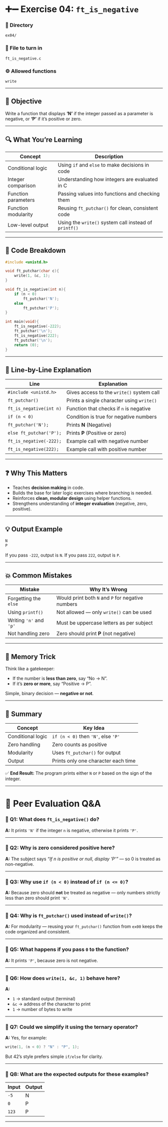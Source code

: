 # ➕➖ Exercise 04: `ft_is_negative`

### 📁 Directory

`ex04/`

### 📄 File to turn in

`ft_is_negative.c`

### ⚙️ Allowed functions

`write`

---

## 🧠 Objective

Write a function that displays **‘N’** if the integer passed as a parameter is negative, or **‘P’** if it’s positive or zero.

---

## 🔍 What You’re Learning

| Concept             | Description                                           |
| ------------------- | ----------------------------------------------------- |
| Conditional logic   | Using `if` and `else` to make decisions in code       |
| Integer comparison  | Understanding how integers are evaluated in C         |
| Function parameters | Passing values into functions and checking them       |
| Function modularity | Reusing `ft_putchar()` for clean, consistent code     |
| Low-level output    | Using the `write()` system call instead of `printf()` |

---

## 📘 Code Breakdown

```c
#include <unistd.h>

void ft_putchar(char c){
	write(1, &c, 1);
}

void ft_is_negative(int n){
	if (n < 0)
		ft_putchar('N');
	else
		ft_putchar('P');
}

int main(void){
	ft_is_negative(-222);
	ft_putchar('\n');
	ft_is_negative(222);
	ft_putchar('\n');
	return (0);
}
```

---

## 🧩 Line-by-Line Explanation

| Line                    | Explanation                               |
| ----------------------- | ----------------------------------------- |
| `#include <unistd.h>`   | Gives access to the `write()` system call |
| `ft_putchar()`          | Prints a single character using `write()` |
| `ft_is_negative(int n)` | Function that checks if `n` is negative   |
| `if (n < 0)`            | Condition is true for negative numbers    |
| `ft_putchar('N');`      | Prints **N** (Negative)                   |
| `else ft_putchar('P');` | Prints **P** (Positive or zero)           |
| `ft_is_negative(-222);` | Example call with negative number         |
| `ft_is_negative(222);`  | Example call with positive number         |

---

## ❓ Why This Matters

* Teaches **decision making** in code.
* Builds the base for later logic exercises where branching is needed.
* Reinforces **clean, modular design** using helper functions.
* Strengthens understanding of **integer evaluation** (negative, zero, positive).

---

## 💡 Output Example

```bash
N
P
```

If you pass `-222`, output is `N`.
If you pass `222`, output is `P`.

---

## 💥 Common Mistakes

| Mistake                 | Why It’s Wrong                                    |
| ----------------------- | ------------------------------------------------- |
| Forgetting the `else`   | Would print both `N` and `P` for negative numbers |
| Using `printf()`        | Not allowed — only `write()` can be used          |
| Writing `'n'` and `'p'` | Must be uppercase letters as per subject          |
| Not handling zero       | Zero should print **P** (not negative)            |

---

## 🧠 Memory Trick

Think like a gatekeeper:

* If the number is **less than zero**, say “No → N”.
* If it’s **zero or more**, say “Positive → P”.

Simple, binary decision — **negative or not**.

---

## 🧩 Summary

| Concept           | Key Idea                            |
| ----------------- | ----------------------------------- |
| Conditional logic | `if (n < 0)` then `'N'`, else `'P'` |
| Zero handling     | Zero counts as positive             |
| Modularity        | Uses `ft_putchar()` for output      |
| Output            | Prints only one character each time |

✅ **End Result:**
The program prints either `N` or `P` based on the sign of the integer.

---

# 🧩 Peer Evaluation Q&A

### 🧠 **Q1:** What does `ft_is_negative()` do?

**A:** It prints `'N'` if the integer `n` is negative, otherwise it prints `'P'`.

---

### 🧠 **Q2:** Why is zero considered positive here?

**A:** The subject says *“If n is positive or null, display 'P'”* — so 0 is treated as non-negative.

---

### 🧠 **Q3:** Why use `if (n < 0)` instead of `if (n <= 0)`?

**A:** Because zero should **not** be treated as negative — only numbers strictly less than zero should print `'N'`.

---

### 🧠 **Q4:** Why is `ft_putchar()` used instead of `write()`?

**A:** For modularity — reusing your `ft_putchar()` function from `ex00` keeps the code organized and consistent.

---

### 🧠 **Q5:** What happens if you pass `0` to the function?

**A:** It prints `'P'`, because zero is not negative.

---

### 🧠 **Q6:** How does `write(1, &c, 1)` behave here?

**A:**

* `1` → standard output (terminal)
* `&c` → address of the character to print
* `1` → number of bytes to write

---

### 🧠 **Q7:** Could we simplify it using the ternary operator?

**A:** Yes, for example:

```c
write(1, (n < 0) ? "N" : "P", 1);
```

But 42’s style prefers simple `if/else` for clarity.

---

### 🧠 **Q8:** What are the expected outputs for these examples?

| Input | Output |
| ----- | ------ |
| `-5`  | N      |
| `0`   | P      |
| `123` | P      |

---
